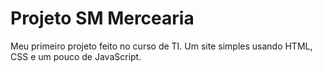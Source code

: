 # Projeto SM Mercearia
 Meu primeiro projeto feito no curso de TI. Um site simples usando HTML, CSS e um pouco de JavaScript.

